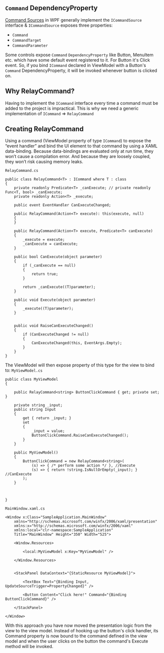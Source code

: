 ## `Command` DependencyProperty
[Command Sources](https://docs.microsoft.com/en-us/dotnet/framework/wpf/advanced/commanding-overview#command-sources) in WPF generally implement the `ICommandSource` interface & `ICommandSource` exposes three properties: 
* `Command`
* `CommandTarget`
* `CommandParameter`

Some controls expose `Command` `DependencyProperty` like Button, MenuItem etc. which have some default event registered to it. For Button it's Click event. 
So, if you bind `ICommand` declared in ViewModel with a Button's `Command` DependencyProperty, it will be invoked whenever button is clicked on.

## Why RelayCommand?
Having to implement the `ICommand` interface every time a command must be added to the project is impractical. 
This is why we need a generic implementation of `ICommand` => `RelayCommand`

## Creating RelayCommand
Using a command (ViewModel property of type `ICommand`) to expose the “event handler” and bind the UI element to that command by using a XAML data-binding. 
Because data-bindings are evaluated only at run time, they won’t cause a compilation error. And because they are loosely coupled, they won’t risk causing memory leaks.


`RelayCommand.cs`
```
public class RelayCommand<T> : ICommand where T : class
{
    private readonly Predicate<T> _canExecute; // private readonly Func<T, bool> _canExecute;
    private readonly Action<T> _execute;
	
	public event EventHandler CanExecuteChanged;
 
    public RelayCommand(Action<T> execute): this(execute, null)
	{
    }
 
    public RelayCommand(Action<T> execute, Predicate<T> canExecute)
    {
        _execute = execute;
        _canExecute = canExecute;
    }
 
    public bool CanExecute(object parameter)
    {
        if (_canExecute == null)
		{
            return true;
		}
 
        return _canExecute((T)parameter);
    }
 
    public void Execute(object parameter)
    {
        _execute((T)parameter);
    }
 

    public void RaiseCanExecuteChanged()
    {
        if (CanExecuteChanged != null)
		{
            CanExecuteChanged(this, EventArgs.Empty);
		}
    }
}
```

The ViewModel will then expose property of this type for the view to bind to: `MyViewModel.cs`
```
public class MyViewModel
{

	public RelayCommand<string> ButtonClickCommand { get; private set; }
	
	private string _input;
    public string Input
    {
        get { return _input; }
        set
        {
            _input = value;
            ButtonClickCommand.RaiseCanExecuteChanged();
        }
    }
	
    public MyViewModel()
    {
        ButtonClickCommand = new RelayCommand<string>(
            (s) => { /* perform some action */ }, //Execute
            (s) => { return !string.IsNullOrEmpty(_input); } //CanExecute
        );
    }
 


}
```

`MainWindow.xaml.cs`
```
<Window x:Class="SampleApplication.MainWindow"
    xmlns="http://schemas.microsoft.com/winfx/2006/xaml/presentation"
    xmlns:x="http://schemas.microsoft.com/winfx/2006/xaml"
    xmlns:local="clr-namespace:SampleApplication"
    Title="MainWindow" Height="350" Width="525">
	
    <Window.Resources>
	
        <local:MyViewModel x:Key="MyViewModel" />
		
    </Window.Resources>

	
	<StackPanel DataContext="{StaticResource MyViewModel}">

		<TextBox Text="{Binding Input, UpdateSourceTrigger=PropertyChanged}" />
		
		<Button Content="Click here!" Command="{Binding ButtonClickCommand}" />
		
	</StackPanel>
	
</Window>
```

With this approach you have now moved the presentation logic from the view to the view model. Instead of hooking up the button's click handler, 
its Command property is now bound to the command defined in the view model and when the user clicks on the button the command's Execute method will be invoked.
